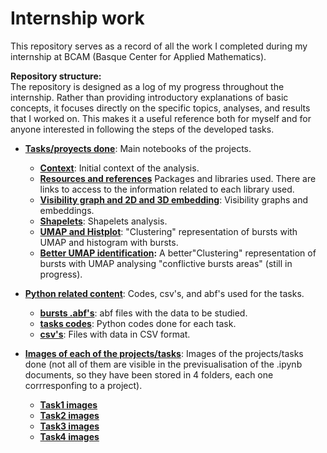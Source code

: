 # Internship work
This repository serves as a record of all the work I completed during my internship at BCAM (Basque Center for Applied Mathematics).

**Repository structure:**  
The repository is designed as a log of my progress throughout the internship. Rather than providing introductory explanations of basic concepts, it focuses directly on the specific topics, analyses, and results that I worked on. This makes it a useful reference both for myself and for anyone interested in following the steps of the developed tasks.


- **[Tasks/proyects done](./task)**: Main notebooks of the projects.
  - **[Context](./task/1_context.md)**: Initial context of the analysis.
  - **[Resources and references](./task/2_Libraries_used.md)** Packages and libraries used. There are links to access to the information related to each library used.
  - **[Visibility graph and 2D and 3D embedding](./task/Task1.ipynb)**: Visibility graphs and embeddings.
  - **[Shapelets](./task/Task2.ipynb)**: Shapelets analysis.
  - **[UMAP and Histplot](./task/Task3.ipynb)**: "Clustering" representation of bursts with UMAP and histogram with bursts.
  - **[Better UMAP identification](./task/Task4.ipynb):** A better"Clustering" representation of bursts with UMAP analysing "conflictive bursts areas" (still in progress). 

    
- **[Python related content](.python)**: Codes, csv's, and abf's used for the tasks.
  - **[bursts .abf's](./python/bursting)**: abf files with the data to be studied.
  - **[tasks codes](./python/codes)**: Python codes done for each task.
  - **[csv's](./python/csv)**: Files with data in CSV format.
- **[Images of each of the projects/tasks](./Images_outputs)**: Images of the projects/tasks done (not all of them are visible in the previsualisation of the .ipynb documents, so they have been stored in 4 folders, each one corrresponfing to a project).
  - **[Task1 images](./Images_outputs/Task1)** 
  - **[Task2 images](./Images_outputs/Task2)**
  - **[Task3 images](./Images_outputs/Task3)**
  - **[Task4 images](./Images_outputs/Task4)** 
